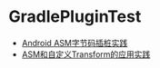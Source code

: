 # GradlePluginTest

+ [Android ASM字节码插桩实践](https://juejin.cn/post/7129381154121056292)
+ [ASM和自定义Transform的应用实践](https://blog.csdn.net/huideveloper/article/details/105785267)
